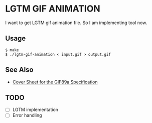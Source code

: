 # LGTM GIF ANIMATION

I want to get LGTM gif animation file. So I am implementing tool now.

## Usage

```
$ make
$ ./lgtm-gif-animation < input.gif > output.gif
```

## See Also

* [Cover Sheet for the GIF89a Specification](https://www.w3.org/Graphics/GIF/spec-gif89a.txt)

## TODO

- [ ] LGTM implementation
- [ ] Error handling
